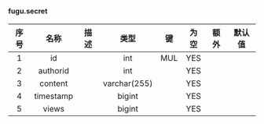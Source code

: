#### fugu.secret 

| 序号 | 名称 | 描述 | 类型 | 键 | 为空 | 额外 | 默认值 |
| :--: | :--: | :--: | :--: | :--: | :--: | :--: | :--: |
| 1 | id |  | int | MUL | YES |  |  |
| 2 | authorid |  | int |  | YES |  |  |
| 3 | content |  | varchar(255) |  | YES |  |  |
| 4 | timestamp |  | bigint |  | YES |  |  |
| 5 | views |  | bigint |  | YES |  |  |
